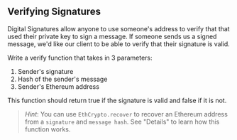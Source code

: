 ## Verifying Signatures

Digital Signatures allow anyone to use someone's address to verify that that used their private key to sign a message. If someone sends us a signed message, we'd like our client to be able to verify that their signature is valid.

Write a verify function that takes in 3 parameters:

1. Sender's signature
2. Hash of the sender's message
3. Sender's Ethereum address 

This function should return true if the signature is valid and false if it is not. 

> *Hint*: You can use `EthCrypto.recover` to recover an Ethereum address from a `signature` and `message hash`. See "Details" to learn how this function works.


